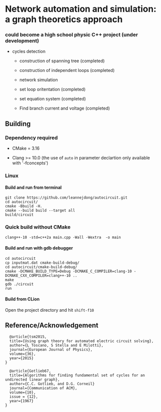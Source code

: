 # Network automation and simulation: a graph theoretics approach
### could become a high school physic C++ project (under development)

* cycles detection

  * construction of spanning tree (completed)
  
  * construction of independent loops (completed)

  * network simulation
  
  * set loop oritentation (completed)
  
  * set equation system (completed)
  
  * Find branch current and voltage (completed)
  
## Building

### Dependency required

- CMake = 3.16

- Clang >= 10.0 (the use of `auto` in parameter declartion only available with '-fconcepts')

### Linux

#### Build and run from terminal
```
git clone https://github.com/leannejdong/autocircuit.git
cd autocircuit/
cmake -Bbuild -H.
cmake --build build --target all
build/circuit
```

### Quick build without CMake
```
clang++-10 -std=c++2a main.cpp -Wall -Wextra  -o main
```

#### Build and run with gdb debugger
```
cd autocircuit
cp inputmat.dat cmake-build-debug/
cd autocircuit/cmake-build-debug/
cmake -DCMAKE_BUILD_TYPE=Debug -DCMAKE_C_COMPILER=clang-10 -DCMAKE_CXX_COMPILER=clang++-10 ..
make
gdb ./circuit
run
```

#### Build from CLion

Open the project directory and hit `shift-f10`

## Reference/Acknowledgement

      @article{tsm2015,
      title={Using graph theory for automated electric circuit solving},
      author={L Toscano, S Stella and E Milotti},
      journal={European Journal of Physics},
      volume={36},
      year={2015}
    }
    
      @article{Gotlieb67,
      title={Algorithms for finding fundamental set of cycles for an undirected linear graph},
      author={C.C. Gotlieb, and D.G. Corneil}
      journal={Communication of ACM},
      volume={10},
      issue = {12},
      year={1967}
    }



